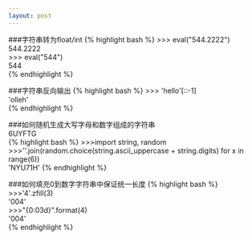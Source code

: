 ```yaml
---
layout: post
---
```

###字符串转为float/int
{% highlight bash %}
    >>> eval("544.2222")   
    544.2222  
    >>> eval("544")   
    544  
{% endhighlight %}

###字符串反向输出
{% highlight bash %}
    >>> 'hello'[::-1]  
    'olleh'  
{% endhighlight %}

###如何随机生成大写字母和数字组成的字符串  
    6UYFTG  
{% highlight bash %}
    >>>import string, random  
    >>>''.join(random.choice(string.ascii_uppercase + string.digits) for x in range(6))  
    'NYU71H'
{% endhighlight %}

###如何填充0到数字字符串中保证统一长度
{% highlight bash %}
    >>>'4'.zfill(3)  
    '004'  
    >>>"{0:03d}".format(4)  
    '004'  
{% endhighlight %}
